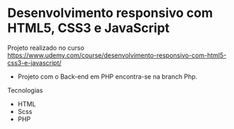 # Desenvolvimento responsivo com HTML5, CSS3 e JavaScript

Projeto realizado no curso https://www.udemy.com/course/desenvolvimento-responsivo-com-html5-css3-e-javascript/

* Projeto com o Back-end em PHP encontra-se na branch Php.

Tecnologias

* HTML
* Scss
* PHP
